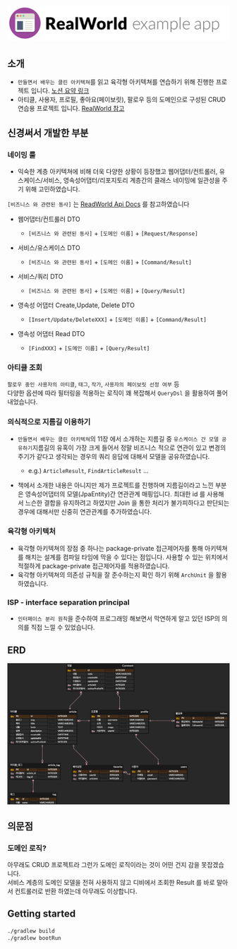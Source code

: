 # ![RealWorld Example App](images/logo.png)

## 소개

- `만들면서 배우는 클린 아키텍쳐`를 읽고 육각형 아키텍쳐를 연습하기 위해 진행한 프로젝트
  입니다. [노션 요약 링크](https://ndy-dev.notion.site/d737675bbc324c09ae6d1721754b2dcb)
- 아티클, 사용자, 프로필, 좋아요(페이보릿), 팔로우 등의 도메인으로 구성된 CRUD 연습용 프로젝트 입니다. [RealWorld 참고](https://realworld-docs.netlify.app/)

## 신경써서 개발한 부분

### 네이밍 룰

- 익숙한 계층 아키텍쳐에 비해 더욱 다양한 상황이 등장했고 웹어댑터/컨트롤러, 유스케이스/서비스, 영속성어댑터/리포지토리 계층간의 클래스 네이밍에 일관성을 주기 위해 고민하였습니다.

`[비즈니스 와 관련된 동사]` 는 [ReadWorld Api Docs](https://realworld-docs.netlify.app/docs/specs/backend-specs/endpoints/) 를
참고하였습니다
- 웹어댑터/컨트롤러 DTO
  - `[비즈니스 와 관련된 동사]`  + `[도메인 이름]`   + `[Request/Response]`


- 서비스/유스케이스 DTO
  - `[비즈니스 와 관련된 동사]` + `[도메인 이름]` + `[Command/Result]`
- 서비스/쿼리 DTO
  - `[비즈니스 와 관련된 동사]` + `[도메인 이름]` + `[Query/Result]`


- 영속성 어댑터 Create,Update, Delete DTO
  - `[Insert/Update/DeleteXXX]` + `[도메인 이름]` + `[Command/Result]`
- 영속성 어댑터 Read DTO
  - `[FindXXX]` + `[도메인 이름]` + `[Query/Result]`

### 아티클 조회

`팔로우 중인 사용자의 아티클`, `태그`, `작가`, `사용자의 페이보릿 선정 여부` 등 <br/>
다양한 옵션에 따라 필터링을 적용하는 로직이 꽤 복잡해서 `QueryDsl` 을 활용하여 풀어내었습니다.

### 의식적으로 지름길 이용하기

- `만들면서 배우는 클린 아키텍쳐`의 11장 에서 소개하는 지름길 중 `유스케이스 간 모델 공유하기`지름길의 유혹이 가장 크게 들어서 정말 비즈니스 적으로 연관이 있고 변경의 주기가 같다고 생각되는 경우의 쿼리
  응답에 대해서 모델을 공유하였습니다.
  - e.g.) `ArticleResult`, `FindArticleResult` ...

- 책에서 소개한 내용은 아니지만 제가 프로젝트를 진행하며 지름길이라고 느낀 부분은 영속성어댑터의 모델(JpaEntity)간 연관관계 매핑입니다. 최대한 id 를 사용해서 느슨한 결합을 유지하려고 하였지만 Join
  을 통한 처리가 불가피하다고 판단되는 경우에 대해서만 신중히 연관관계를 추가하였습니다.

### 육각형 아키텍처

- 육각형 아키텍쳐의 장점 중 하나는 package-private 접근제어자를 통해 아키텍쳐를 해치는 설계를 컴파일 타임에 막을 수 있다는 점입니다. 사용할 수 있는 위치에서 적절하게 package-private
  접근제어자를 적용하였습니다.
- 육각형 아키텍쳐의 의존성 규칙을 잘 준수하는지 확인 하기 위해 `ArchUnit` 을 활용하였습니다.

### ISP - interface separation principal

- `인터페이스 분리 원칙`을 준수하여 프로그래밍 해보면서 막연하게 알고 있던 ISP의 의의를 직접 느낄 수 있었습니다.

## ERD

![RealWorld Example App](images/erd.png)

## 의문점

### 도메인 로직?

아무래도 CRUD 프로젝트라 그런가 도메인 로직이라는 것이 어떤 건지 감을 못잡겠습니다. <br>
서비스 계층의 도메인 모델을 전혀 사용하지 않고 디비에서 조회한 Result 를 바로 말아서 컨트롤러로 반환 하였는데 아무래도 이상합니다.

## Getting started

```
./gradlew build
./gradlew bootRun
```